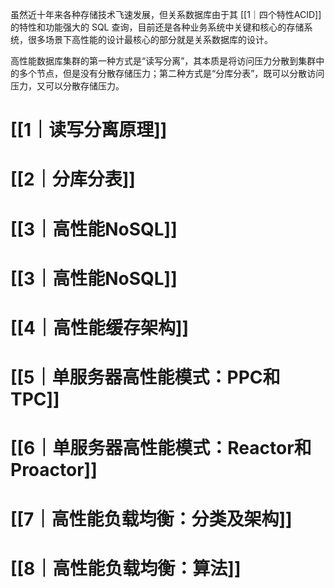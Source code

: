 虽然近十年来各种存储技术飞速发展，但关系数据库由于其 [[1｜四个特性ACID]] 的特性和功能强大的 SQL 查询，目前还是各种业务系统中关键和核心的存储系统，很多场景下高性能的设计最核心的部分就是关系数据库的设计。

高性能数据库集群的第一种方式是“读写分离”，其本质是将访问压力分散到集群中的多个节点，但是没有分散存储压力；第二种方式是“分库分表”，既可以分散访问压力，又可以分散存储压力。

# [[1｜读写分离原理]]

# [[2｜分库分表]]

# [[3｜高性能NoSQL]]

# [[3｜高性能NoSQL]]

# [[4｜高性能缓存架构]]

# [[5｜单服务器高性能模式：PPC和TPC]]

# [[6｜单服务器高性能模式：Reactor和Proactor]]

# [[7｜高性能负载均衡：分类及架构]]

# [[8｜高性能负载均衡：算法]]


